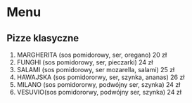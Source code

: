 # Menu

## Pizze klasyczne

1. MARGHERITA (sos pomidorowy, ser, oregano) 20 zł
2. FUNGHI (sos pomidorowy, ser, pieczarki) 24 zł
3. SALAMI (sos pomidorowy, ser mozarella, salami) 25 zł
4. HAWAJSKA (sos pomidororwy, ser, szynka, ananas) 26 zł
6. MILANO (sos pomidororwy, podwójny ser, szynka) 24 zł
7. VESUVIO(sos pomidororwy, podwójny ser, szynka) 24 zł
